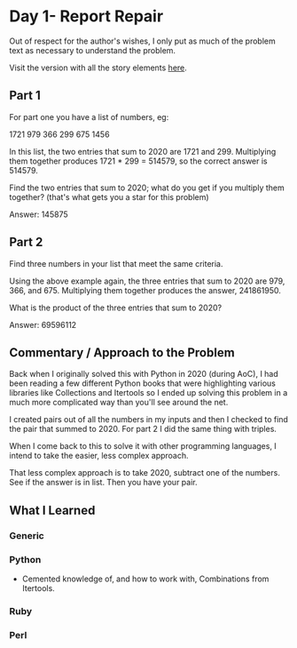 # Day 1- Report Repair

Out of respect for the author's wishes, I only put as much of the problem text as necessary to understand the problem.

Visit the version with all the story elements [here](https://adventofcode.com/2020/day/1).

## Part 1

For part one you have a list of numbers, eg:

1721
979
366
299
675
1456

In this list, the two entries that sum to 2020 are 1721 and 299. Multiplying them together produces 1721 * 299 = 514579, so the correct answer is 514579.

Find the two entries that sum to 2020; what do you get if you multiply them together? (that's what gets you a star for this problem)

Answer: 145875

## Part 2

Find three numbers in your list that meet the same criteria.

Using the above example again, the three entries that sum to 2020 are 979, 366, and 675. Multiplying them together produces the answer, 241861950.

What is the product of the three entries that sum to 2020?

Answer: 69596112

## Commentary / Approach to the Problem
Back when I originally solved this with Python in 2020 (during AoC), I had been reading a few different Python books that were highlighting various libraries like Collections and Itertools so I ended up solving this problem in a much more complicated way than you'll see around the net. 

I created pairs out of all the numbers in my inputs and then I checked to find the pair that summed to 2020. For part 2 I did the same thing with triples.

When I come back to this to solve it with other programming languages, I intend to take the easier, less complex approach.

That less complex approach is to take 2020, subtract one of the numbers. See if the answer is in list. Then you have your pair.

## What I Learned

### Generic

### Python
- Cemented knowledge of, and how to work with, Combinations from Itertools.

### Ruby

### Perl

